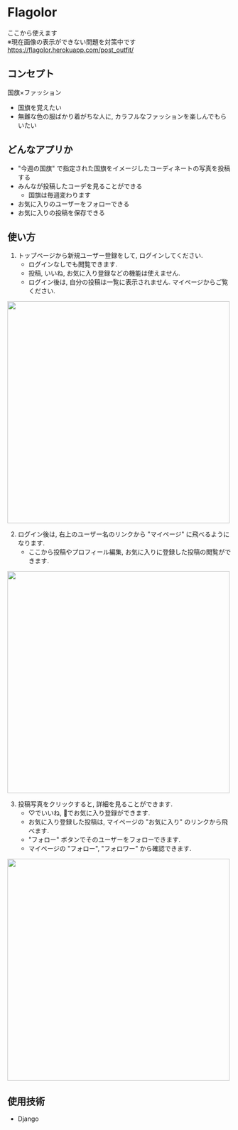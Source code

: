 # Flagolor
ここから使えます<br>
※現在画像の表示ができない問題を対策中です<br>
https://flagolor.herokuapp.com/post_outfit/
## コンセプト
国旗×ファッション<br>
* 国旗を覚えたい
* 無難な色の服ばかり着がちな人に, カラフルなファッションを楽しんでもらいたい

## どんなアプリか
* "今週の国旗" で指定された国旗をイメージしたコーディネートの写真を投稿する
* みんなが投稿したコーデを見ることができる
  * 国旗は毎週変わります
* お気に入りのユーザーをフォローできる
* お気に入りの投稿を保存できる


## 使い方
1. トップページから新規ユーザー登録をして, ログインしてください.
    * ログインなしでも閲覧できます.
    * 投稿, いいね, お気に入り登録などの機能は使えません.
    * ログイン後は, 自分の投稿は一覧に表示されません. マイページからご覧ください.

<img src="https://user-images.githubusercontent.com/76393580/167838161-8d32ffc7-4948-48d1-a5f3-2db15fc6c639.png" width="500px">

2. ログイン後は, 右上のユーザー名のリンクから "マイページ" に飛べるようになります.
    * ここから投稿やプロフィール編集, お気に入りに登録した投稿の閲覧ができます.

<img src="https://user-images.githubusercontent.com/76393580/167838877-595cf1ac-0d3c-49cb-828c-e50fe832e7fc.png" width="500px">

3. 投稿写真をクリックすると, 詳細を見ることができます.
    * ♡でいいね, 📁でお気に入り登録ができます.
    * お気に入り登録した投稿は, マイページの "お気に入り" のリンクから飛べます.
    * "フォロー" ボタンでそのユーザーをフォローできます.
    * マイページの "フォロー", "フォロワー" から確認できます.
<img src="https://user-images.githubusercontent.com/76393580/167839096-594fcc2f-49fe-4783-bc41-10c53ac3c87e.png" width="500px">


## 使用技術
* Django
